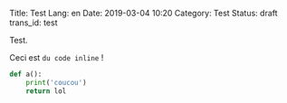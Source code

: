 Title: Test
Lang: en
Date: 2019-03-04 10:20
Category: Test
Status: draft
trans_id: test

Test.

Ceci est `du code inline` !

```python
def a():
    print('coucou')
    return lol
```
